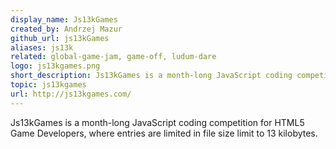 ```yaml
---
display_name: Js13kGames
created_by: Andrzej Mazur
github_url: js13kGames
aliases: js13k
related: global-game-jam, game-off, ludum-dare
logo: js13kgames.png
short_description: Js13kGames is a month-long JavaScript coding competition, where entries are limited in file size limit to 13 kilobytes.
topic: js13kgames
url: http://js13kgames.com/
---
```

Js13kGames is a month-long JavaScript coding competition for HTML5 Game Developers, where entries are limited in file size limit to 13 kilobytes.
